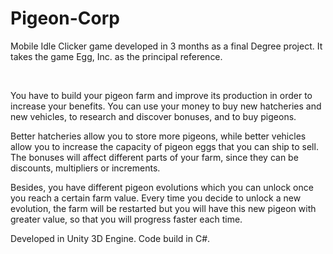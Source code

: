 # Pigeon-Corp

​Mobile Idle Clicker game developed  in 3 months​ as a final Degree project. It takes the game Egg, Inc. as the principal reference.

​

You have to build your pigeon farm and improve its production in order to increase your benefits. You can use your money to buy new hatcheries and new vehicles, to research and discover bonuses, and to buy pigeons.

Better hatcheries allow you to store more pigeons, while better vehicles allow you to increase the capacity of pigeon eggs that you can ship to sell. The bonuses will affect different parts of your farm, since they can be discounts, multipliers or increments.

Besides, you have different pigeon evolutions which you can unlock once you reach a certain farm value. Every time you decide to unlock a new evolution, the farm will be restarted but you will have this new pigeon with greater value, so that you will progress faster each time.



Developed in Unity 3D Engine.
Code build in C#.
